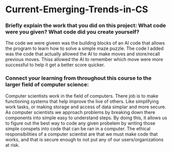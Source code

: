 # Current-Emerging-Trends-in-CS
### Briefly explain the work that you did on this project: What code were you given? What code did you create yourself?
The code we were giveen was the building blocks of an AI code that allows the program to learn how to solve a simple maze puzzle. The code I added was the code that actually allowed the AI to make moves and store/recall previous moves. Thiss allowed the AI to remember which move were more successful to help it get a better score quicker. 

### Connect your learning from throughout this course to the larger field of computer science:
Computer scientists work in the field of computers. There job is to make functioning systems that help improve the live of others. Like simplifying work tasks, or making storage and access of data simplar and more secure.
As computer scientists we approach problems by breaking down there components into simple easy to understand steps. By doing this, it allows us to figure out the best way to code any given probelem by writing those simple conspets into code that can be ran in a computer.
The ethical responsibilities of a computer scientist are that we must make code that works, and that is secure enough to not put any of our users/organizations at risk.

